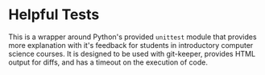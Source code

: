 Helpful Tests
=============

This is a wrapper around Python's provided `unittest` module that provides more explanation with it's feedback for students in introductory computer science courses. It is designed to be used with git-keeper, provides HTML output for diffs, and has a timeout on the execution of code.
